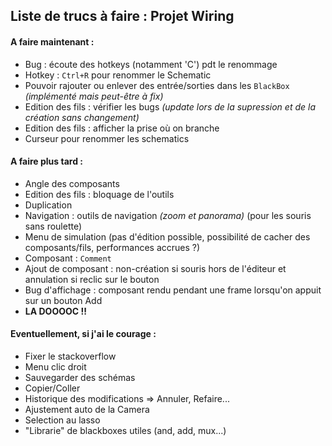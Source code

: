 ## Liste de trucs à faire : Projet Wiring

#### A faire maintenant :
* Bug : écoute des hotkeys (notamment 'C') pdt le renommage
* Hotkey : `Ctrl+R` pour renommer le Schematic
* Pouvoir rajouter ou enlever des entrée/sorties dans les `BlackBox` *(implémenté mais peut-être à fix)*
* Edition des fils : vérifier les bugs *(update lors de la supression et de la création sans changement)*
* Edition des fils : afficher la prise où on branche
* Curseur pour renommer les schematics

#### A faire plus tard :
* Angle des composants
* Edition des fils : bloquage de l'outils
* Duplication
* Navigation : outils de navigation *(zoom et panorama)* (pour les souris sans roulette)
* Menu de simulation (pas d'édition possible, possibilité de cacher des composants/fils, performances accrues ?)
* Composant : `Comment`
* Ajout de composant : non-création si souris hors de l'éditeur et annulation si reclic sur le bouton
* Bug d'affichage : composant rendu pendant une frame lorsqu'on appuit sur un bouton Add
* **LA DOOOOC !!**

#### Eventuellement, si j'ai le courage :
* Fixer le stackoverflow
* Menu clic droit
* Sauvegarder des schémas
* Copier/Coller
* Historique des modifications => Annuler, Refaire...
* Ajustement auto de la Camera
* Selection au lasso
* "Librarie" de blackboxes utiles (and, add, mux...)